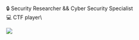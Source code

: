 🔒 Security Researcher && Cyber Security Specialist\
💻 CTF player\
<p>
<img allign="right" src="https://github-readme-stats.vercel.app/api?username=0xaliqassem&count_private=true&show_icons=true&theme=blueberry"/>
</p>
